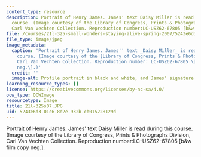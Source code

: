 ```yaml
---
content_type: resource
description: Portrait of Henry James. James' text Daisy Miller is read during this
  course. (Image courtesy of the Library of Congress, Prints & Photographs Division,
  Carl Van Vechten Collection. Reproduction number:LC-USZ62-67805 [b&w film copy neg.].
file: /courses/21l-325-small-wonders-staying-alive-spring-2007/5243e6d301c68d2e932bcb015228129d_21l-325s07.JPG
file_type: image/jpeg
image_metadata:
  caption: 'Portrait of Henry James. James'' text _Daisy Miller_ is read during this
    course. (Image courtesy of the [Library of Congress, Prints & Photographs Division](http://www.loc.gov/rr/print/),
    Carl Van Vechten Collection. Reproduction number: LC-USZ62-67805 \[b&w film copy
    neg.\].)'
  credit: ''
  image-alt: Profile portrait in black and white, and James' signature appears below.
learning_resource_types: []
license: https://creativecommons.org/licenses/by-nc-sa/4.0/
ocw_type: OCWImage
resourcetype: Image
title: 21l-325s07.JPG
uid: 5243e6d3-01c6-8d2e-932b-cb015228129d
---
```

Portrait of Henry James. James' text Daisy Miller is read during this course. (Image courtesy of the Library of Congress, Prints & Photographs Division, Carl Van Vechten Collection. Reproduction number:LC-USZ62-67805 [b&w film copy neg.].